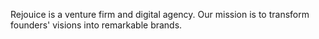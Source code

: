  <!-- About Rejouice  -->
 
 
 Rejouice is a venture firm and digital agency. Our mission is to transform founders' visions into remarkable brands.
